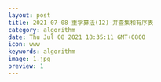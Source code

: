 ```yaml
---
layout: post
title: 2021-07-08-重学算法(12)-并查集和有序表
category: algorithm
date: Thu Jul 08 2021 18:35:11 GMT+0800
icon: www
keywords: algorithm
image: 1.jpg
preview: 1
---
```

